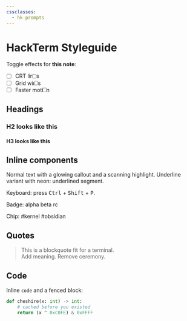 ```yaml
---
cssclasses:
  - hk-prompts
---
```


# HackTerm Styleguide

Toggle effects for **this note**:

- [ ] CRT lines  <!-- id matters --> <input type="checkbox" id="hk-toggle-crt">
- [ ] Grid wires <input type="checkbox" id="hk-toggle-grid">
- [ ] Faster motion <input type="checkbox" id="hk-toggle-fast">

## Headings
### H2 looks like this
#### H3 looks like this

## Inline components

Normal text with a <span class="hack-glow">glowing callout</span> and a <span class="hack-scan">scanning highlight</span>.
Underline variant with neon: <span class="hack-underline">underlined segment</span>.

Keyboard: press <kbd>Ctrl</kbd> + <kbd>Shift</kbd> + <kbd>P</kbd>.

Badge: <span class="hack-badge">alpha</span> <span class="hack-badge">beta</span> <span class="hack-badge">rc</span>

Chip: <span class="hack-chip">#kernel</span> <span class="hack-chip">#obsidian</span>

## Quotes
> This is a blockquote fit for a terminal.  
> Add meaning. Remove ceremony.

## Code

Inline `code` and a fenced block:

```python
def cheshire(x: int) -> int:
    # cached before you existed
    return (x ^ 0xC0FE) & 0xFFFF

